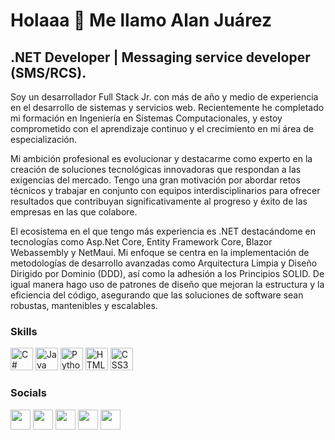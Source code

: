 Holaaa 👋 Me llamo Alan Juárez
============================

.NET Developer | Messaging service developer (SMS/RCS).
----------------------------------------------------

Soy un desarrollador Full Stack Jr. con más de año y medio de experiencia en el desarrollo de sistemas y servicios web. Recientemente he completado mi formación en Ingeniería en Sistemas Computacionales, y estoy comprometido con el aprendizaje continuo y el crecimiento en mi área de especialización.

Mi ambición profesional es evolucionar y destacarme como experto en la creación de soluciones tecnológicas innovadoras que respondan a las exigencias del mercado. Tengo una gran motivación por abordar retos técnicos y trabajar en conjunto con equipos interdisciplinarios para ofrecer resultados que contribuyan significativamente al progreso y éxito de las empresas en las que colabore.


El ecosistema en el que tengo más experiencia es .NET destacándome en tecnologías como Asp.Net Core, Entity Framework Core, Blazor Webassembly y NetMaui. Mi enfoque se centra en la implementación de metodologías de desarrollo avanzadas como Arquitectura Limpia y Diseño Dirigido por Dominio (DDD), así como la adhesión a los Principios SOLID. De igual manera hago uso de patrones de diseño que mejoran la estructura y la eficiencia del código, asegurando que las soluciones de software sean robustas, mantenibles y escalables.


### Skills

<p align="left">
<a href="https://docs.microsoft.com/en-us/dotnet/csharp/" target="_blank" rel="noreferrer"><img src="https://raw.githubusercontent.com/danielcranney/readme-generator/main/public/icons/skills/csharp-colored.svg" width="36" height="36" alt="C#" /></a>
<a href="https://www.oracle.com/java/" target="_blank" rel="noreferrer"><img src="https://raw.githubusercontent.com/danielcranney/readme-generator/main/public/icons/skills/java-colored.svg" width="36" height="36" alt="Java" /></a>
<a href="https://www.python.org/" target="_blank" rel="noreferrer"><img src="https://raw.githubusercontent.com/danielcranney/readme-generator/main/public/icons/skills/python-colored.svg" width="36" height="36" alt="Python" /></a>
<a href="https://developer.mozilla.org/en-US/docs/Glossary/HTML5" target="_blank" rel="noreferrer"><img src="https://raw.githubusercontent.com/danielcranney/readme-generator/main/public/icons/skills/html5-colored.svg" width="36" height="36" alt="HTML5" /></a>
<a href="https://www.w3.org/TR/CSS/#css" target="_blank" rel="noreferrer"><img src="https://raw.githubusercontent.com/danielcranney/readme-generator/main/public/icons/skills/css3-colored.svg" width="36" height="36" alt="CSS3" /></a>
</p>


### Socials

<p align="left"> <a href="https://www.github.com/Alanjuarez-code" target="_blank" rel="noreferrer"><img src="https://raw.githubusercontent.com/danielcranney/readme-generator/main/public/icons/socials/github.svg" width="32" height="32" /></a> <a href="http://www.instagram.com/alan_juarez.12" target="_blank" rel="noreferrer"><img src="https://raw.githubusercontent.com/danielcranney/readme-generator/main/public/icons/socials/instagram.svg" width="32" height="32" /></a> <a href="https://www.linkedin.com/in/alan-juarez12/" target="_blank" rel="noreferrer"><img src="https://raw.githubusercontent.com/danielcranney/readme-generator/main/public/icons/socials/linkedin.svg" width="32" height="32" /></a> <a href="https://www.stackoverflow.com/users/13604701" target="_blank" rel="noreferrer"><img src="https://raw.githubusercontent.com/danielcranney/readme-generator/main/public/icons/socials/stackoverflow.svg" width="32" height="32" /></a> <a href="https://www.twitter.com/Alan39201937" target="_blank" rel="noreferrer"><img src="https://raw.githubusercontent.com/danielcranney/readme-generator/main/public/icons/socials/twitter.svg" width="32" height="32" /></a></p>
